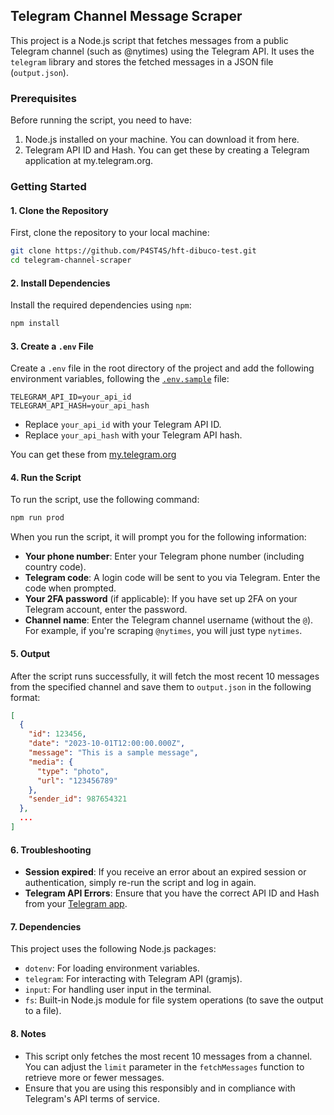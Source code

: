 ## Telegram Channel Message Scraper

This project is a Node.js script that fetches messages from a public Telegram channel (such as @nytimes) using the Telegram API. It uses the `telegram` library and stores the fetched messages in a JSON file (`output.json`).

### Prerequisites

Before running the script, you need to have:

1. Node.js installed on your machine. You can download it from here.
2. Telegram API ID and Hash. You can get these by creating a Telegram application at my.telegram.org.

### Getting Started

#### 1. Clone the Repository

First, clone the repository to your local machine:

```bash
git clone https://github.com/P4ST4S/hft-dibuco-test.git
cd telegram-channel-scraper
```

#### 2. Install Dependencies

Install the required dependencies using `npm`:

```bash
npm install
```

#### 3. Create a `.env` File

Create a `.env` file in the root directory of the project and add the following environment variables, following the [`.env.sample`](.env.sample) file:

```env
TELEGRAM_API_ID=your_api_id
TELEGRAM_API_HASH=your_api_hash
```

- Replace `your_api_id` with your Telegram API ID.
- Replace `your_api_hash` with your Telegram API hash.

You can get these from [my.telegram.org](https://my.telegram.org)

#### 4. Run the Script

To run the script, use the following command:

```bash
npm run prod
```

When you run the script, it will prompt you for the following information:

- **Your phone number**: Enter your Telegram phone number (including country code).
- **Telegram code**: A login code will be sent to you via Telegram. Enter the code when prompted.
- **Your 2FA password** (if applicable): If you have set up 2FA on your Telegram account, enter the password.
- **Channel name**: Enter the Telegram channel username (without the `@`). For example, if you're scraping `@nytimes`, you will just type `nytimes`.

#### 5. Output

After the script runs successfully, it will fetch the most recent 10 messages from the specified channel and save them to `output.json` in the following format:

```json
[
  {
    "id": 123456,
    "date": "2023-10-01T12:00:00.000Z",
    "message": "This is a sample message",
    "media": {
      "type": "photo",
      "url": "123456789"
    },
    "sender_id": 987654321
  },
  ...
]
```

#### 6. Troubleshooting

- **Session expired**: If you receive an error about an expired session or authentication, simply re-run the script and log in again.
- **Telegram API Errors**: Ensure that you have the correct API ID and Hash from your [Telegram app](https://my.telegram.org).

#### 7. Dependencies

This project uses the following Node.js packages:

- `dotenv`: For loading environment variables.
- `telegram`: For interacting with Telegram API (gramjs).
- `input`: For handling user input in the terminal.
- `fs`: Built-in Node.js module for file system operations (to save the output to a file).

#### 8. Notes

- This script only fetches the most recent 10 messages from a channel. You can adjust the `limit` parameter in the `fetchMessages` function to retrieve more or fewer messages.
- Ensure that you are using this responsibly and in compliance with Telegram's API terms of service.
